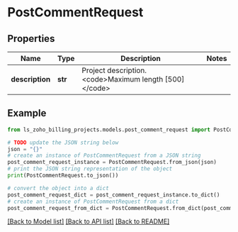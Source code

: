 # PostCommentRequest


## Properties

Name | Type | Description | Notes
------------ | ------------- | ------------- | -------------
**description** | **str** | Project description. &lt;code&gt;Maximum length [500]&lt;/code&gt; | 

## Example

```python
from ls_zoho_billing_projects.models.post_comment_request import PostCommentRequest

# TODO update the JSON string below
json = "{}"
# create an instance of PostCommentRequest from a JSON string
post_comment_request_instance = PostCommentRequest.from_json(json)
# print the JSON string representation of the object
print(PostCommentRequest.to_json())

# convert the object into a dict
post_comment_request_dict = post_comment_request_instance.to_dict()
# create an instance of PostCommentRequest from a dict
post_comment_request_from_dict = PostCommentRequest.from_dict(post_comment_request_dict)
```
[[Back to Model list]](../README.md#documentation-for-models) [[Back to API list]](../README.md#documentation-for-api-endpoints) [[Back to README]](../README.md)


